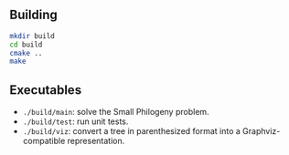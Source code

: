 ## Building

```sh
mkdir build
cd build
cmake ..
make
```

## Executables

* `./build/main`: solve the Small Philogeny problem.
* `./build/test`: run unit tests.
* `./build/viz`: convert a tree in parenthesized format into a Graphviz-compatible representation.
